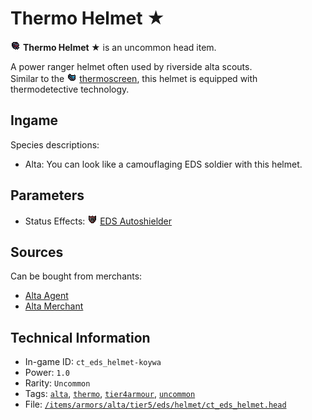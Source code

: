 # Thermo Helmet ★

<img src="https://raw.githubusercontent.com/Ceterai/Enternia/main/items/armors/alta/tier5/eds/helmet/icon.png" alt="Thermo Helmet ★ icon" loading="lazy" height=16px width="auto" /> **Thermo Helmet ★** is an uncommon head item.

A power ranger helmet often used by riverside alta scouts.  
Similar to the <img src="https://raw.githubusercontent.com/Ceterai/Enternia/main/items/armors/alta/tier5/combat/mask_mk2/icon.png" alt="Thermoscreen ★ icon" loading="lazy" height=16px width="auto" /> [thermoscreen](https://ceterai.github.io/MyEnternia/Wiki/Thermoscreen), this helmet is equipped with thermodetective technology.

## Ingame

Species descriptions:

- Alta: You can look like a camouflaging EDS soldier with this helmet.

## Parameters

- Status Effects: <img src="https://raw.githubusercontent.com/Ceterai/Enternia/main/stats/effects/ct_autoeffect/ct_autoshielder_eds.png" alt="EDS Autoshielder icon" loading="lazy" height=16px width="auto" /> [EDS Autoshielder](https://ceterai.github.io/MyEnternia/Wiki/EDSAutoshielder)

## Sources

Can be bought from merchants:

- [Alta Agent](https://ceterai.github.io/MyEnternia/Wiki/AltaAgent)
- [Alta Merchant](https://ceterai.github.io/MyEnternia/Wiki/AltaMerchant)

## Technical Information

- In-game ID: `ct_eds_helmet-koywa`
- Power: `1.0`
- Rarity: `Uncommon`
- Tags: [`alta`](https://ceterai.github.io/MyEnternia/Wiki/Tags/Alta), [`thermo`](https://ceterai.github.io/MyEnternia/Wiki/Tags/Thermo), [`tier4armour`](https://ceterai.github.io/MyEnternia/Wiki/Tags/Tier4Armour), [`uncommon`](https://ceterai.github.io/MyEnternia/Wiki/Tags/Uncommon)
- File: [`/items/armors/alta/tier5/eds/helmet/ct_eds_helmet.head`](https://github.com/Ceterai/Enternia/blob/main/items/armors/alta/tier5/eds/helmet/ct_eds_helmet.head)

